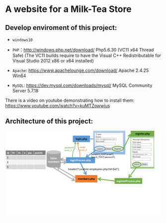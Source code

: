 # A website for a Milk-Tea Store



## Develop enviroment of this project:

* `windows10`

* `PHP`：http://windows.php.net/download/  Php5.6.30 (VC11 x64 Thread Safe) (The VC11 builds require to have the Visual C++ Redistributable for Visual Studio 2012 x86 or x64 installed)

* `Apache`:  https://www.apachelounge.com/download/  Apache 2.4.25 Win64

* `MySQL`:  https://dev.mysql.com/downloads/mysql/  MySQL Community Server 5.7.18

There is a video on youtube demonstrating how to install them: https://www.youtube.com/watch?v=kuMTZowwjus



## Architecture of this project:
![Image of Achitecture](pics/architecture.png)








